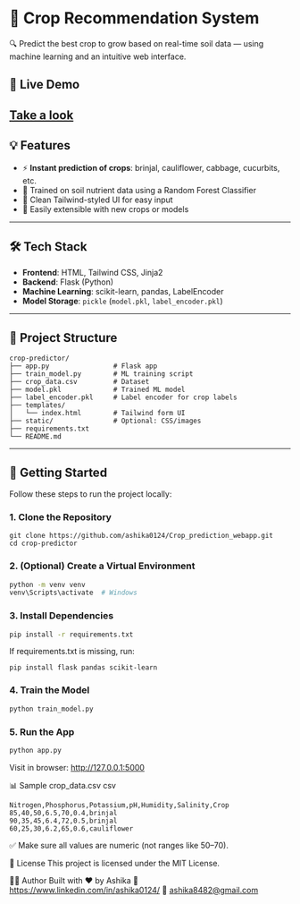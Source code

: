 # 🌱 Crop Recommendation System

🔍 Predict the best crop to grow based on real-time soil data — using machine learning and an intuitive web interface.

## 🧠 Live Demo
 [Take a look](https://crop-prediction-webapp.onrender.com/)
---

## 💡 Features

- ⚡ **Instant prediction of crops**: brinjal, cauliflower, cabbage, cucurbits, etc.
- 🤖 Trained on soil nutrient data using a Random Forest Classifier
- 🎯 Clean Tailwind-styled UI for easy input
- 🧪 Easily extensible with new crops or models

---

## 🛠️ Tech Stack

- **Frontend**: HTML, Tailwind CSS, Jinja2
- **Backend**: Flask (Python)
- **Machine Learning**: scikit-learn, pandas, LabelEncoder
- **Model Storage**: `pickle` (`model.pkl`, `label_encoder.pkl`)

---

## 📁 Project Structure

```
crop-predictor/
├── app.py                # Flask app
├── train_model.py        # ML training script
├── crop_data.csv         # Dataset
├── model.pkl             # Trained ML model
├── label_encoder.pkl     # Label encoder for crop labels
├── templates/
│   └── index.html        # Tailwind form UI
├── static/               # Optional: CSS/images
├── requirements.txt
└── README.md
```
---

## 🚀 Getting Started

Follow these steps to run the project locally:

### 1. Clone the Repository

```
git clone https://github.com/ashika0124/Crop_prediction_webapp.git
cd crop-predictor
```
### 2. (Optional) Create a Virtual Environment

```bash
python -m venv venv
venv\Scripts\activate  # Windows

```
### 3. Install Dependencies

```bash
pip install -r requirements.txt
```
If requirements.txt is missing, run:
```
pip install flask pandas scikit-learn
```
### 4. Train the Model

```bash
python train_model.py
```
### 5. Run the App

```bash
python app.py
```
Visit in browser: http://127.0.0.1:5000


📊 Sample crop_data.csv
csv
```
Nitrogen,Phosphorus,Potassium,pH,Humidity,Salinity,Crop
85,40,50,6.5,70,0.4,brinjal
90,35,45,6.4,72,0.5,brinjal
60,25,30,6.2,65,0.6,cauliflower
```
✅ Make sure all values are numeric (not ranges like 50–70).

📄 License
This project is licensed under the MIT License.

🙋‍♂️ Author
Built with ❤️ by Ashika
🔗 https://www.linkedin.com/in/ashika0124/ 
📧 ashika8482@gmail.com
